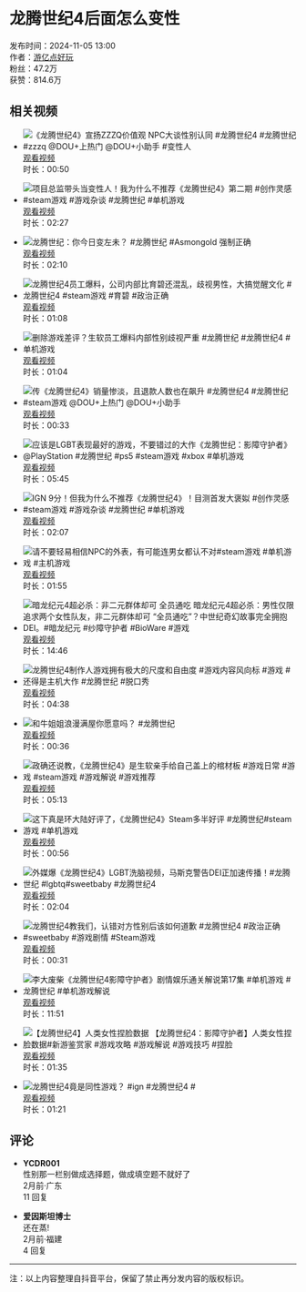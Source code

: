 # 龙腾世纪4后面怎么变性

发布时间：2024-11-05 13:00  
作者：[游亿点好玩](//www.douyin.com/user/MS4wLjABAAAAxHOmi8MDwSOVSQwNq3cI9dFKLQsHkXzMC5Tp5Urd3FPnfaS3EUGz4RaF1lWYdK5k)  
粉丝：47.2万  
获赞：814.6万  

## 相关视频

- ![《龙腾世纪4》宣扬ZZZQ价值观 NPC大谈性别认同 #龙腾世纪4 #龙腾世纪 #zzzq @DOU+上热门 @DOU+小助手 #变性人](https://p3-pc-sign.douyinpic.com/image-cut-tos-priv/1c15e4bad68e59d51356355aa6e077b5~tplv-dy-resize-origshort-autoq-75:330.jpeg?lk3s=138a59ce&x-expires=2052208800&x-signature=SUE9sjOgiTJjfZOS6tHRr6hNLHI%3D&from=327834062&s=PackSourceEnum_AWEME_DETAIL&se=false&sc=cover&biz_tag=pcweb_cover&l=2025011418201852520C0A1A3807049C7A)  
  [观看视频](https://www.douyin.com/video/7432213443224014116)  
  时长：00:50

- ![项目总监带头当变性人！我为什么不推荐《龙腾世纪4》第二期 #创作灵感 #steam游戏 #游戏杂谈 #龙腾世纪 #单机游戏](https://p9-pc-sign.douyinpic.com/image-cut-tos-priv/78aed1af10795a669a4164090f61888d~tplv-dy-resize-origshort-autoq-75:330.jpeg?lk3s=138a59ce&x-expires=2052208800&x-signature=B087roxZz%2BaV7dsXyiJzJB9qWAo%3D&from=327834062&s=PackSourceEnum_AWEME_DETAIL&se=false&sc=cover&biz_tag=pcweb_cover&l=2025011418201852520C0A1A3807049C7A)  
  [观看视频](https://www.douyin.com/video/7433776970149743931)  
  时长：02:27

- ![龙腾世纪：你今日变左未？ #龙腾世纪 #Asmongold 强制正确](https://p3-pc-sign.douyinpic.com/image-cut-tos-priv/4afe53446861abf6b6641604d35e4823~tplv-dy-resize-origshort-autoq-75:330.jpeg?lk3s=138a59ce&x-expires=2052208800&x-signature=YUWHZNFfuvjbrL1IHGGXYtx%2FPrA%3D&from=327834062&s=PackSourceEnum_AWEME_DETAIL&se=false&sc=cover&biz_tag=pcweb_cover&l=2025011418201852520C0A1A3807049C7A)  
  [观看视频](https://www.douyin.com/video/7433640461736103183)  
  时长：02:10

- ![龙腾世纪4员工爆料，公司内部比育碧还混乱，歧视男性，大搞觉醒文化 #龙腾世纪4 #steam游戏 #育碧 #政治正确](https://p3-pc-sign.douyinpic.com/image-cut-tos-priv/4a1b62ace9b729705fc05cfc9cce3f88~tplv-dy-resize-origshort-autoq-75:330.jpeg?lk3s=138a59ce&x-expires=2052208800&x-signature=ACbxVro7QnHhikDB9geFapH89Ss%3D&from=327834062&s=PackSourceEnum_AWEME_DETAIL&se=false&sc=cover&biz_tag=pcweb_cover&l=2025011418201852520C0A1A3807049C7A)  
  [观看视频](https://www.douyin.com/video/7434128313511152922)  
  时长：01:08

- ![删除游戏差评？生软员工爆料内部性别歧视严重 #龙腾世纪 #龙腾世纪4 #单机游戏](https://p3-pc-sign.douyinpic.com/image-cut-tos-priv/7618f923402fd04defe044e82e1f5bf2~tplv-dy-resize-origshort-autoq-75:330.jpeg?lk3s=138a59ce&x-expires=2052208800&x-signature=KcpFEQYg5yfbk3MfmRHafmSGBn0%3D&from=327834062&s=PackSourceEnum_AWEME_DETAIL&se=false&sc=cover&biz_tag=pcweb_cover&l=2025011418201852520C0A1A3807049C7A)  
  [观看视频](https://www.douyin.com/video/7434028938646539554)  
  时长：01:04

- ![传《龙腾世纪4》销量惨淡，且退款人数也在飙升 #龙腾世纪4 #龙腾世纪 #steam游戏 @DOU+上热门 @DOU+小助手](https://p3-pc-sign.douyinpic.com/image-cut-tos-priv/5a81621cdd40c415d9135d19cd4a6845~tplv-dy-resize-origshort-autoq-75:330.jpeg?lk3s=138a59ce&x-expires=2052208800&x-signature=FwJCI1bS5gjRZFjTa%2FLS%2F7E2UOc%3D&from=327834062&s=PackSourceEnum_AWEME_DETAIL&se=false&sc=cover&biz_tag=pcweb_cover&l=2025011418201852520C0A1A3807049C7A)  
  [观看视频](https://www.douyin.com/video/7436299712736660786)  
  时长：00:33

- ![应该是LGBT表现最好的游戏，不要错过的大作《龙腾世纪：影障守护者》@PlayStation #龙腾世纪 #ps5 #steam游戏 #xbox #单机游戏](https://p3-pc-sign.douyinpic.com/image-cut-tos-priv/f585e8d4d08930d37c8287076b6bd1c8~tplv-dy-resize-origshort-autoq-75:330.jpeg?lk3s=138a59ce&x-expires=2052208800&x-signature=YHpxo%2BxofBh95mbMavMKQvR6rBU%3D&from=327834062&s=PackSourceEnum_AWEME_DETAIL&se=false&sc=cover&biz_tag=pcweb_cover&l=2025011418201852520C0A1A3807049C7A)  
  [观看视频](https://www.douyin.com/video/7435684124179844352)  
  时长：05:45

- ![IGN 9分！但我为什么不推荐《龙腾世纪4》！目测首发大褒姒 #创作灵感 #steam游戏 #游戏杂谈 #龙腾世纪 #单机游戏](https://p3-pc-sign.douyinpic.com/image-cut-tos-priv/a8b240579e56eff7272f747a04a291cc~tplv-dy-resize-origshort-autoq-75:330.jpeg?lk3s=138a59ce&x-expires=2052208800&x-signature=UweG0DDfLACXiSKLWvwbtTlnlRk%3D&from=327834062&s=PackSourceEnum_AWEME_DETAIL&se=false&sc=cover&biz_tag=pcweb_cover&l=2025011418201852520C0A1A3807049C7A)  
  [观看视频](https://www.douyin.com/video/7431550363892862268)  
  时长：02:07

- ![请不要轻易相信NPC的外表，有可能连男女都认不对#steam游戏 #单机游戏 #主机游戏](https://p3-pc-sign.douyinpic.com/image-cut-tos-priv/e6bd6f0201a0d32dbe71b9997bf07305~tplv-dy-resize-origshort-autoq-75:330.jpeg?lk3s=138a59ce&x-expires=2052208800&x-signature=UfL%2BCGczJp8Sn7L4pnwcKGhyHQo%3D&from=327834062&s=PackSourceEnum_AWEME_DETAIL&se=false&sc=cover&biz_tag=pcweb_cover&l=2025011418201852520C0A1A3807049C7A)  
  [观看视频](https://www.douyin.com/video/7436702683869777171)  
  时长：01:55

- ![暗龙纪元4超必杀：非二元群体却可 全员通吃 暗龙纪元4超必杀：男性仅限追求两个女性队友，非二元群体却可 “全员通吃”？中世纪奇幻故事完全拥抱DEI。#暗龙纪元 #纱障守护者 #BioWare #游戏](https://p3-pc-sign.douyinpic.com/image-cut-tos-priv/bd8cd84816e9a00b329b03af4ef3734a~tplv-dy-resize-origshort-autoq-75:330.jpeg?lk3s=138a59ce&x-expires=2052208800&x-signature=Pob8CvplMxoMAxJkN8WTWna%2FQws%3D&from=327834062&s=PackSourceEnum_AWEME_DETAIL&se=false&sc=cover&biz_tag=pcweb_cover&l=2025011418201852520C0A1A3807049C7A)  
  [观看视频](https://www.douyin.com/video/7431820707962686760)  
  时长：14:46

- ![龙腾世纪4制作人游戏拥有极大的尺度和自由度 #游戏内容风向标 #游戏 #还得是主机大作 #龙腾世纪 #脱口秀](https://p3-pc-sign.douyinpic.com/image-cut-tos-priv/0ea9a13adeae52cec79afbc506458f0e~tplv-dy-resize-origshort-autoq-75:330.jpeg?lk3s=138a59ce&x-expires=2052208800&x-signature=oUE5x8SygV7li7rmOu2g1ARqvis%3D&from=327834062&s=PackSourceEnum_AWEME_DETAIL&se=false&sc=cover&biz_tag=pcweb_cover&l=2025011418201852520C0A1A3807049C7A)  
  [观看视频](https://www.douyin.com/video/7424732208285453603)  
  时长：04:38

- ![和牛姐姐浪漫满屋你愿意吗？ #龙腾世纪](https://p3-pc-sign.douyinpic.com/image-cut-tos-priv/7351b0ad0a42583fc2f1fdee125b0d24~tplv-dy-resize-origshort-autoq-75:330.jpeg?lk3s=138a59ce&x-expires=2052208800&x-signature=zrvlxpcMk3K3UckIL0c50r9JOsU%3D&from=327834062&s=PackSourceEnum_AWEME_DETAIL&se=false&sc=cover&biz_tag=pcweb_cover&l=2025011418201852520C0A1A3807049C7A)  
  [观看视频](https://www.douyin.com/video/7434129771660987686)  
  时长：00:36

- ![政确还说教，《龙腾世纪4》是生软亲手给自己盖上的棺材板 #游戏日常 #游戏 #steam游戏 #游戏解说 #游戏推荐](https://p3-pc-sign.douyinpic.com/image-cut-tos-priv/04d7a0fb822c69da8101dc30803ccca7~tplv-dy-resize-origshort-autoq-75:330.jpeg?lk3s=138a59ce&x-expires=2052208800&x-signature=9SFgFyzcv71NKVI7IgyACUV3PvY%3D&from=327834062&s=PackSourceEnum_AWEME_DETAIL&se=false&sc=cover&biz_tag=pcweb_cover&l=2025011418201852520C0A1A3807049C7A)  
  [观看视频](https://www.douyin.com/video/7433996132184771859)  
  时长：05:13

- ![这下真是环大陆好评了，《龙腾世纪4》Steam多半好评 #龙腾世纪#steam游戏 #单机游戏](https://p9-pc-sign.douyinpic.com/image-cut-tos-priv/4c3c9c3ee0fb5d02f3fd03ecc19bec4f~tplv-dy-resize-origshort-autoq-75:330.jpeg?lk3s=138a59ce&x-expires=2052208800&x-signature=P5U41LEyDaIbxGpZeFHoYgd2yDY%3D&from=327834062&s=PackSourceEnum_AWEME_DETAIL&se=false&sc=cover&biz_tag=pcweb_cover&l=2025011418201852520C0A1A3807049C7A)  
  [观看视频](https://www.douyin.com/video/7432138308668476724)  
  时长：00:56

- ![外媒爆《龙腾世纪4》LGBT洗脑视频，马斯克警告DEI正加速传播！#龙腾世纪 #lgbtq#sweetbaby #龙腾世纪4](https://p3-pc-sign.douyinpic.com/image-cut-tos-priv/9769539d9951bd3eada480297c41a6b8~tplv-dy-resize-origshort-autoq-75:330.jpeg?lk3s=138a59ce&x-expires=2052208800&x-signature=GpAizfLB%2BwMsZib90pbVxwpBEuU%3D&from=327834062&s=PackSourceEnum_AWEME_DETAIL&se=false&sc=cover&biz_tag=pcweb_cover&l=2025011418201852520C0A1A3807049C7A)  
  [观看视频](https://www.douyin.com/video/7431841240913579279)  
  时长：02:04

- ![龙腾世纪4教我们，认错对方性别后该如何道歉 #龙腾世纪4 #政治正确 #sweetbaby #游戏剧情 #Steam游戏](https://p3-pc-sign.douyinpic.com/image-cut-tos-priv/6a27f3cac912f68a1d4ce00ad9637644~tplv-dy-resize-origshort-autoq-75:330.jpeg?lk3s=138a59ce&x-expires=2052208800&x-signature=CaOfvylSb9%2BXkAFdx2vz4WDblYE%3D&from=327834062&s=PackSourceEnum_AWEME_DETAIL&se=false&sc=cover&biz_tag=pcweb_cover&l=2025011418201852520C0A1A3807049C7A)  
  [观看视频](https://www.douyin.com/video/7432282257601105161)  
  时长：00:31

- ![李大废柴《龙腾世纪4影障守护者》剧情娱乐通关解说第17集 #单机游戏 #龙腾世纪 #单机游戏解说](https://p3-pc-sign.douyinpic.com/image-cut-tos-priv/8eb5872eba0ff292092c16406e1b132e~tplv-dy-resize-origshort-autoq-75:330.jpeg?lk3s=138a59ce&x-expires=2052208800&x-signature=q51PTmgTd0XfCsFzla8Mo4SE1to%3D&from=327834062&s=PackSourceEnum_AWEME_DETAIL&se=false&sc=cover&biz_tag=pcweb_cover&l=2025011418201852520C0A1A3807049C7A)  
  [观看视频](https://www.douyin.com/video/7435621619281710399)  
  时长：11:51

- ![【龙腾世纪4】人类女性捏脸数据 【龙腾世纪4：影障守护者】人类女性捏脸数据#新游鉴赏家 #游戏攻略 #游戏解说 #游戏技巧 #捏脸](https://p3-pc-sign.douyinpic.com/image-cut-tos-priv/29bcea7002af9aa72aed75bcc892508f~tplv-dy-resize-origshort-autoq-75:330.jpeg?lk3s=138a59ce&x-expires=2052208800&x-signature=pl6VVx%2F9g456dgSJNpqVORdauPE%3D&from=327834062&s=PackSourceEnum_AWEME_DETAIL&se=false&sc=cover&biz_tag=pcweb_cover&l=2025011418201852520C0A1A3807049C7A)  
  [观看视频](https://www.douyin.com/video/7432197185837518106)  
  时长：01:35

- ![龙腾世纪4竟是同性游戏？ #ign #龙腾世纪4 #](https://p3-pc-sign.douyinpic.com/image-cut-tos-priv/9f7f622315c52204fe59b7afedc79946~tplv-dy-resize-origshort-autoq-75:330.jpeg?lk3s=138a59ce&x-expires=2052208800&x-signature=e8FeCCWIbjyutEuOAuK7OSpy9I8%3D&from=327834062&s=PackSourceEnum_AWEME_DETAIL&se=false&sc=cover&biz_tag=pcweb_cover&l=2025011418201852520C0A1A3807049C7A)  
  [观看视频](https://www.douyin.com/video/7435969148162772283)  
  时长：01:21

## 评论

- **YCDR001**  
  性别那一栏别做成选择题，做成填空题不就好了  
  2月前·广东  
  11 回复

- **爱因斯坦博士**  
  还在蒸!  
  2月前·福建  
  4 回复

---

注：以上内容整理自抖音平台，保留了禁止再分发内容的版权标识。
<!-- tcd_original_link https://www.douyin.com/shipin/7436967104261212200 -->
